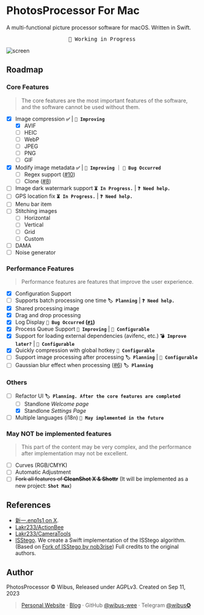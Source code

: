 # PhotosProcessor For Mac

A multi-functional picture processor software for macOS. Written in Swift.

<pre align="center">
🧪 Working in Progress
</pre>

![screen](./Resources/screen.avif)

## Roadmap

### Core Features

> The core features are the most important features of the software, and the software cannot be used without them.

- [x] Image compression **`✅`** | **`🔧 Improving`**
  - [x] AVIF
  - [ ] HEIC
  - [ ] WebP
  - [ ] JPEG
  - [ ] PNG
  - [ ] GIF
- [x] Modify image metadata **`✅`** | **`🔧 Improving`** ｜ **`🐛 Bug Occurred`**
  - [ ] Regex support ([#10](https://github.com/wibus-wee/PhotosProcessor/issues/10))
  - [ ] Clone ([#8](https://github.com/wibus-wee/PhotosProcessor/issues/8))
- [ ] Image dark watermark support **`⏳ In Progress.`** | **`❓ Need help.`**
- [ ] GPS location fix **`⏳ In Progress.`** | **`❓ Need help.`**
- [ ] Menu bar item
- [ ] Stitching images
  - [ ] Horizontal
  - [ ] Vertical
  - [ ] Grid
  - [ ] Custom
- [ ] DAMA
- [ ] Noise generator

### Performance Features

> Performance features are features that improve the user experience.

- [x] Configuration Support
- [ ] Supports batch processing one time **`🏷️ Planning`** | **`❓ Need help.`**
- [x] Shared processing image
- [x] Drag and drop processing
- [x] Log Display **`🐛 Bug Occurred` ([`#1`](https://github.com/wibus-wee/PhotosProcessor/issues/1))**
- [x] Process Queue Support **`🔧 Improving`** | **`🛞 Configurable`**
- [x] Support for loading external dependencies (avifenc, etc.) **`💣 Improve later?`** | **`🛞 Configurable`**
- [x] Quickly compression with global hotkey **`🛞 Configurable`**
- [ ] Support image processing after processing **`🏷️ Planning`** | **`🛞 Configurable`**
- [ ] Gaussian blur effect when processing ([#6](https://github.com/wibus-wee/PhotosProcessor/issues/6)) **`🏷️ Planning`**

### Others

- [ ] Refactor UI **`🏷️ Planning. After the core features are completed`**
  - [ ] Standlone *Welcome page*
  - [x] Standlone *Settings Page*
- [ ] Multiple languages (i18n) **`🥷 May implemented in the future`**

### May NOT be implemented features

> This part of the content may be very complex, and the performance after implementation may not be excellent.

- [ ] Curves (RGB/CMYK)
- [ ] Automatic Adjustment
- [ ] ~~Fork all features of **CleanShot X & Shottr**~~ (It will be implemented as a new project: **`Shot Max`**)
<!--  - [ ] Enhance highlight circle function -->
<!--  - [ ] Brush memory function  -->
<!--  - [ ] Mosaic enhancement -->

## References

- [新一.enp1s1 on X](https://twitter.com/_a_wing/status/1700586549065155043). 
- [Lakr233/ActionBee](https://github.com/Lakr233/ActionBee)
- [Lakr233/CameraTools](https://github.com/Lakr233/CameraTools)
- [ISStego](https://github.com/isena/ISStego). We create a Swift implementation of the ISStego algorithm. (Based on [Fork of ISStego by nob3rise](https://github.com/nob3rise/ISStego)) Full credits to the original authors.

## Author

PhotosProcessor © Wibus, Released under AGPLv3. Created on Sep 11, 2023

> [Personal Website](http://wibus.ren/) · [Blog](https://blog.wibus.ren/) · GitHub [@wibus-wee](https://github.com/wibus-wee/) · Telegram [@wibus✪](https://t.me/wibus_wee)

